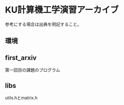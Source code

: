 # KU計算機工学演習アーカイブ

参考にする場合は出典を明記すること。

## 環境

## first_arxiv
第一回目の課題のプログラム<br>

## libs
utils.hとmatrix.h